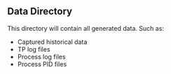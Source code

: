 ## Data Directory 

This directory will contain all generated data. Such as:

- Captured historical data
- TP log files
- Process log files
- Process PID files

